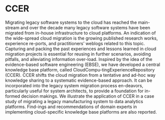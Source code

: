 # CCER

Migrating legacy software systems to the cloud has reached the main-stream and over the decade many legacy software systems have been migrated from in-house infrastructure to cloud platforms. An indication of the wide-spread cloud migration is the growing published research works, experience re-ports, and practitioners’ weblogs related to this topic. Capturing and packing the past experiences and lessons learned in cloud migration projects is essential for reusing in further scenarios, avoiding pitfalls, and alleviating information over-load. Inspired by the idea of the evidence-based software engineering (EBSE), we have developed a central knowledge base platform, called CloudCompu-tingExperienceRepository (CCER). CCER shifts the cloud migration from a tentative and ad-hoc way knowledge sharing to a systematic evidence-based approach. It can be incorporated into the legacy system migration process en-deavors, particularly useful for system architects, to provide a foundation for in-formed decision makings. We illustrate the application of CCER in a case study of migrating a legacy manufacturing system to data analytics platforms. Find-ings and recommendations of domain experts in implementing cloud-specific knowledge base platforms are also reported.
